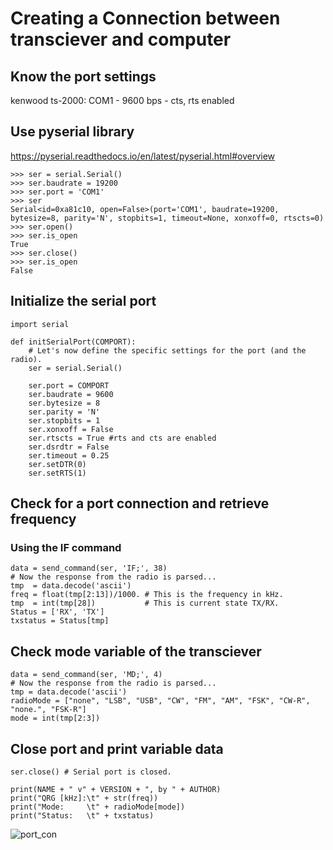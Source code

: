 # Creating a Connection between transciever and computer
## Know the port settings
kenwood ts-2000: COM1 - 9600 bps - cts, rts enabled

## Use pyserial library
<https://pyserial.readthedocs.io/en/latest/pyserial.html#overview>
```
>>> ser = serial.Serial()
>>> ser.baudrate = 19200
>>> ser.port = 'COM1'
>>> ser
Serial<id=0xa81c10, open=False>(port='COM1', baudrate=19200, bytesize=8, parity='N', stopbits=1, timeout=None, xonxoff=0, rtscts=0)
>>> ser.open()
>>> ser.is_open
True
>>> ser.close()
>>> ser.is_open
False
```

## Initialize the serial port
```
import serial

def initSerialPort(COMPORT):
    # Let's now define the specific settings for the port (and the radio).
    ser = serial.Serial()

    ser.port = COMPORT
    ser.baudrate = 9600
    ser.bytesize = 8
    ser.parity = 'N'
    ser.stopbits = 1
    ser.xonxoff = False
    ser.rtscts = True #rts and cts are enabled
    ser.dsrdtr = False
    ser.timeout = 0.25
    ser.setDTR(0)
    ser.setRTS(1)
 ```
 
 ## Check for a port connection and retrieve frequency
 ### Using the IF command
 ```
data = send_command(ser, 'IF;', 38)
# Now the response from the radio is parsed...
tmp  = data.decode('ascii')
freq = float(tmp[2:13])/1000. # This is the frequency in kHz.
tmp  = int(tmp[28])           # This is current state TX/RX.
Status = ['RX', 'TX']
txstatus = Status[tmp]
 ```
 
 ## Check mode variable of the transciever
 ```
data = send_command(ser, 'MD;', 4)
# Now the response from the radio is parsed...
tmp = data.decode('ascii')
radioMode = ["none", "LSB", "USB", "CW", "FM", "AM", "FSK", "CW-R", "none.", "FSK-R"]
mode = int(tmp[2:3])
```

## Close port and print variable data
```
ser.close()	# Serial port is closed.

print(NAME + " v" + VERSION + ", by " + AUTHOR)
print("QRG [kHz]:\t" + str(freq))
print("Mode:     \t" + radioMode[mode])
print("Status:   \t" + txstatus)
```
![port_con](https://user-images.githubusercontent.com/60630614/109561847-b33c4580-7aab-11eb-9d60-6fc7204ad090.PNG)
